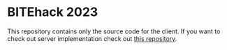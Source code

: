 # BITEhack 2023

This repository contains only the source code for the client. If you want to check out server implementation check out [this repository](https://github.com/Truly-Depressed-Developers/bitehack2023-server).